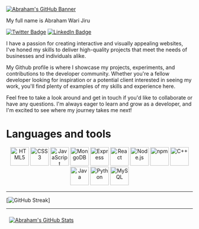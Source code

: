 [![Abraham's GitHub Banner](./github-header-image.png)](https://braydoncoyer.dev)

My full name is Abraham Wari Jiru

[![Twitter Badge](https://img.shields.io/badge/Twitter-Profile-informational?style=flat&logo=twitter&logoColor=white&color=1CA2F1)](https://twitter.com/abrahamwjiru)
[![LinkedIn Badge](https://img.shields.io/badge/LinkedIn-Profile-informational?style=flat&logo=linkedin&logoColor=white&color=0D76A8)](https://www.linkedin.com/in/abraham-wari/)

I have a passion for creating interactive and visually appealing websites, I've honed my skills to deliver high-quality projects that meet the needs of businesses and individuals alike.

My Github profile is where I showcase my projects, experiments, and contributions to the developer community. Whether you're a fellow developer looking for inspiration or a potential client interested in seeing my work, you'll find plenty of examples of my skills and experience here.

Feel free to take a look around and get in touch if you'd like to collaborate or have any questions. I'm always eager to learn and grow as a developer, and I'm excited to see where my journey takes me next!


# Languages and tools
<p align="center">
  <img src="https://cdn.jsdelivr.net/gh/devicons/devicon/icons/html5/html5-original.svg" alt="HTML5" width="50" height="50"/>
  <img src="https://cdn.jsdelivr.net/gh/devicons/devicon/icons/css3/css3-original.svg" alt="CSS3" width="50" height="50"/>
  <img src="https://cdn.jsdelivr.net/gh/devicons/devicon/icons/javascript/javascript-original.svg" alt="JavaScript" width="50" height="50"/>
  <img src="https://cdn.jsdelivr.net/gh/devicons/devicon/icons/mongodb/mongodb-original.svg" alt="MongoDB" width="50" height="50"/>
  <img src="https://cdn.jsdelivr.net/gh/devicons/devicon/icons/express/express-original.svg" alt="Express" width="50" height="50"/>
  <img src="https://cdn.jsdelivr.net/gh/devicons/devicon/icons/react/react-original.svg" alt="React" width="50" height="50"/>
  <img src="https://cdn.jsdelivr.net/gh/devicons/devicon/icons/nodejs/nodejs-original.svg" alt="Node.js" width="50" height="50"/>
  <img src="https://cdn.jsdelivr.net/gh/devicons/devicon/icons/npm/npm-original-wordmark.svg" alt="npm" width="50" height="50"/>
  <img src="https://cdn.jsdelivr.net/gh/devicons/devicon/icons/cplusplus/cplusplus-original.svg" alt="C++" width="50" height="50"/>
  <img src="https://cdn.jsdelivr.net/gh/devicons/devicon/icons/java/java-original.svg" alt="Java" width="50" height="50"/>
  <img src="https://cdn.jsdelivr.net/gh/devicons/devicon/icons/python/python-original.svg" alt="Python" width="50" height="50"/>
  <img src="https://cdn.jsdelivr.net/gh/devicons/devicon/icons/mysql/mysql-original.svg" alt="MySQL" width="50" height="50"/>
</p>

------------------------

[![GitHub Streak](https://nirzak-streak-stats.vercel.app/?user=abrahamwari)]


-----------------

<a href="https://github.com/abrahamwari">
  <img align="center" style="margin:0.5rem" src="https://github-readme-stats.vercel.app/api?username=abrahamwari&show_icons=true&line_height=27&count_private=true&title_color=ffffff&text_color=c9cacc&icon_color=4AB097&bg_color=1A2B34" alt="Abraham's GitHub Stats" />
</a>
